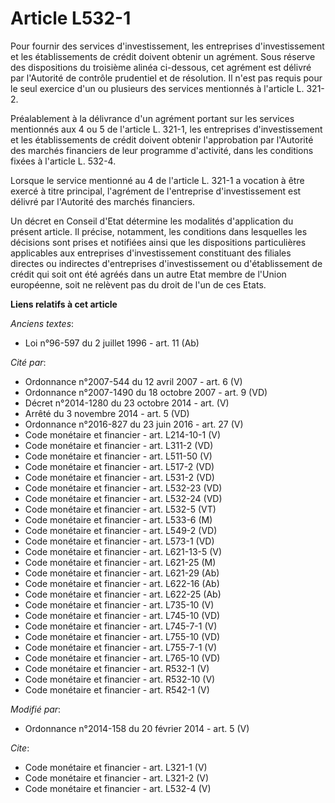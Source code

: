 # Article L532-1

Pour fournir des services d'investissement, les entreprises d'investissement et les établissements de crédit doivent obtenir
un agrément. Sous réserve des dispositions du troisième alinéa ci-dessous, cet agrément est délivré par l'Autorité de
contrôle prudentiel et de résolution. Il n'est pas requis pour le seul exercice d'un ou plusieurs des services mentionnés à
l'article L. 321-2. 

Préalablement à la délivrance d'un agrément portant sur les services mentionnés aux 4 ou 5 de l'article L. 321-1, les
entreprises d'investissement et les établissements de crédit doivent obtenir l'approbation par l'Autorité des marchés
financiers de leur programme d'activité, dans les conditions fixées à l'article L. 532-4. 

Lorsque le service mentionné au 4 de l'article L. 321-1 a vocation à être exercé à titre principal, l'agrément de
l'entreprise d'investissement est délivré par l'Autorité des marchés financiers. 

Un décret en Conseil d'Etat détermine les modalités d'application du présent article. Il précise, notamment, les conditions
dans lesquelles les décisions sont prises et notifiées ainsi que les dispositions particulières applicables aux entreprises
d'investissement constituant des filiales directes ou indirectes d'entreprises d'investissement ou d'établissement de crédit
qui soit ont été agréés dans un autre Etat membre de l'Union européenne, soit ne relèvent pas du droit de l'un de ces Etats.

**Liens relatifs à cet article**

_Anciens textes_:

  - Loi n°96-597 du 2 juillet 1996 - art. 11 (Ab)

_Cité par_:

  - Ordonnance n°2007-544 du 12 avril 2007 - art. 6 (V)
  - Ordonnance n°2007-1490 du 18 octobre 2007 - art. 9 (VD)
  - Décret n°2014-1280 du 23 octobre 2014 - art. (V)
  - Arrêté du 3 novembre 2014 - art. 5 (VD)
  - Ordonnance n°2016-827 du 23 juin 2016 - art. 27 (V)
  - Code monétaire et financier - art. L214-10-1 (V)
  - Code monétaire et financier - art. L311-2 (VD)
  - Code monétaire et financier - art. L511-50 (V)
  - Code monétaire et financier - art. L517-2 (VD)
  - Code monétaire et financier - art. L531-2 (VD)
  - Code monétaire et financier - art. L532-23 (VD)
  - Code monétaire et financier - art. L532-24 (VD)
  - Code monétaire et financier - art. L532-5 (VT)
  - Code monétaire et financier - art. L533-6 (M)
  - Code monétaire et financier - art. L549-2 (VD)
  - Code monétaire et financier - art. L573-1 (VD)
  - Code monétaire et financier - art. L621-13-5 (V)
  - Code monétaire et financier - art. L621-25 (M)
  - Code monétaire et financier - art. L621-29 (Ab)
  - Code monétaire et financier - art. L622-16 (Ab)
  - Code monétaire et financier - art. L622-25 (Ab)
  - Code monétaire et financier - art. L735-10 (V)
  - Code monétaire et financier - art. L745-10 (VD)
  - Code monétaire et financier - art. L745-7-1 (V)
  - Code monétaire et financier - art. L755-10 (VD)
  - Code monétaire et financier - art. L755-7-1 (V)
  - Code monétaire et financier - art. L765-10 (VD)
  - Code monétaire et financier - art. R532-1 (V)
  - Code monétaire et financier - art. R532-10 (V)
  - Code monétaire et financier - art. R542-1 (V)

_Modifié par_:

  - Ordonnance n°2014-158 du 20 février 2014 - art. 5 (V)

_Cite_:

  - Code monétaire et financier - art. L321-1 (V)
  - Code monétaire et financier - art. L321-2 (V)
  - Code monétaire et financier - art. L532-4 (V)
